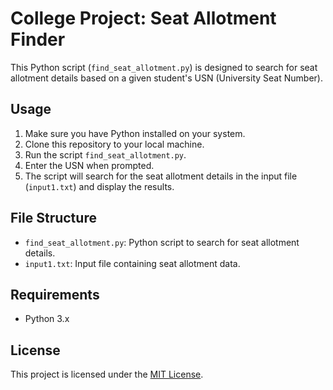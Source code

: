 # College Project: Seat Allotment Finder

This Python script (`find_seat_allotment.py`) is designed to search for seat allotment details based on a given student's USN (University Seat Number).

## Usage

1. Make sure you have Python installed on your system.
2. Clone this repository to your local machine.
3. Run the script `find_seat_allotment.py`.
4. Enter the USN when prompted.
5. The script will search for the seat allotment details in the input file (`input1.txt`) and display the results.

## File Structure

- `find_seat_allotment.py`: Python script to search for seat allotment details.
- `input1.txt`: Input file containing seat allotment data.

## Requirements

- Python 3.x

## License

This project is licensed under the [MIT License](LICENSE).

